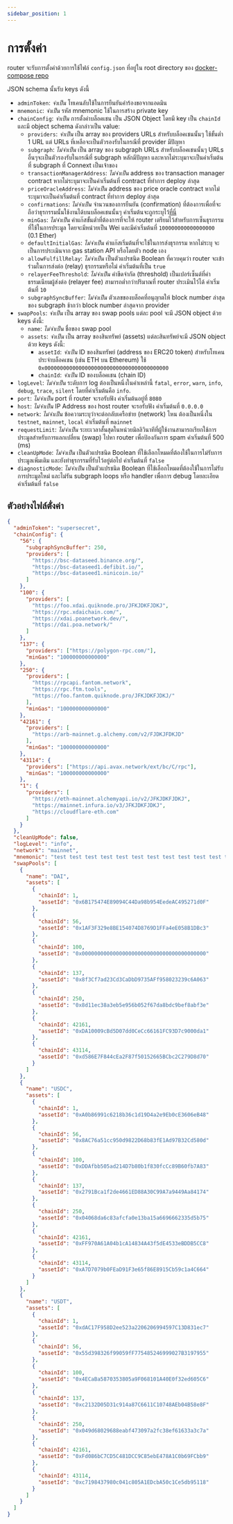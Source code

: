 ```yaml
---
sidebar_position: 1
---
```


# การตั้งค่า

router จะรับการตั้งค่าด้วยการใช้ไฟล์ `config.json` ที่อยู่ใน root directory ของ [docker-compose repo](https://github.com/connext/nxtp-router-docker-compose)

JSON schema นั้นรับ keys ดังนี้

- `adminToken`: _จำเป็น_ โทเคนลับใช้ในการยืนยันคำร้องขอจากแอดมิน
- `mnemonic`: _จำเป็น_ รหัส mnemonic ใช้ในการสร้าง private key
- `chainConfig`: _จำเป็น_ การตั้งค่าบล็อคเชน เป็น JSON Object โดยมี key เป็น `chainId` และมี object schema ดังกล่าวเป็น value:
  - `providers`: _จำเป็น_ เป็น array ของ providers URLs สำหรับบล็อคเชนนั้นๆ ใช้ขั้นต่ำ 1 URL แต่ URLs ที่เหลือจะเป็นตัวรองรับในกรณีที่ provider มีปัญหา
  - `subgraph`: _ไม่จำเป็น_ เป็น array ของ subgraph URLs สำหรับบล็อคเชนนั้นๆ URLs อื่นๆจะเป็นตัวรองรับในกรณีที่ subgraph หลักมีปัญหา และหากไม่ระบุมาจะเป็นค่าเริ่มต้นที่ subgraph ที่ Connext เป็นเจ้าของ
  - `transactionManagerAddress`: _ไม่จำเป็น_ address ของ transaction manager contract หากไม่ระบุมาจะเป็นค่าเริ่มต้นที่ contract ที่ทำการ deploy ล่าสุด
  - `priceOracleAddress`: _ไม่จำเป็น_ address ของ price oracle contract หากไม่ระบุมาจะเป็นค่าเริ่มต้นที่ contract ที่ทำการ deploy ล่าสุด
  - `confirmations`: _ไม่จำเป็น_ จำนวนของการยืนยัน (confirmation) ที่ต้องการเพื่อที่จะถือว่าธุรกรรมนั้นใช้งานได้บนบล็อคเชนนั้นๆ ค่าเริ่มต้นจะถูกระบุไว้[ที่นี่](https://github.com/connext/chaindata/blob/29cc0250aff398cdf9326dcb7698d291f3e3015a/crossChain.json)
  - `minGas`: _ไม่จำเป็น_ ค่าแก๊สขั้นต่ำที่ต้องการที่จะให้ router เตรียมไว้สำหรับการเซ็นธุรกรรมที่ใช้ในการประมูล โดยจะมีหน่วยเป็น Wei และมีค่าเริ่มต้นที่ `100000000000000000` (0.1 Ether)
  - `defaultInitialGas`: _ไม่จำเป็น_ ค่าแก๊สเริ่มต้นที่จะใช้ในการส่งธุรกรรม หากไม่ระบุ จะเป็นการประเมินจาก gas station API หรือโดยตัว node เอง
  - `allowFulfillRelay`: _ไม่จำเป็น_ เป็นตัวแปรชนิด Boolean ที่ควบคุมว่า router จะเข้าร่วมในการส่งต่อ (relay) ธุรกรรมหรือไม่ ค่าเริ่มต้นที่เป็น `true`
  - `relayerFeeThreshold`: _ไม่จำเป็น_ ค่าขีดจำกัด (threshold) เป็นเปอร์เซ็นต์ที่ค่าธรรมเนียมผู้ส่งต่อ (relayer fee) สามารถต่ำกว่าปริมาณที่ router ประเมินไว้ได้ ค่าเริ่มต้นที่ `10`
  - `subgraphSyncBuffer`: _ไม่จำเป็น_ ตัวเลขของบล็อคที่อนุญาตให้ block number ล่าสุดของ subgraph ช้ากว่า block number ล่าสุดจาก provider
- `swapPools`: _จำเป็น_ เป็น array ของ swap pools แต่ละ pool จะมี JSON object ด้วย keys ดังนี้:
  - `name`: _ไม่จำเป็น_ ชื่อของ swap pool
  - `assets`: _จำเป็น_ เป็น array ของสินทรัพย์​ (assets) แต่ละสินทรัพย์จะมี JSON object ด้วย keys ดังนี้:
    - `assetId`: _จำเป็น_ ID ของสินทรัพย์ (address ของ ERC20 token) สำหรับโทเคนประจำบล็อคเชน (เช่น ETH บน Ethereum) ใช้ `0x0000000000000000000000000000000000000000`
    - `chainId`: _จำเป็น_ ID ของบล็อคเชน (chain ID)
- `logLevel`: _ไม่จำเป็น_ ระดับการ log ต้องเป็นหนึ่งในค่าเหล่านี้ `fatal`, `error`, `warn`, `info`, `debug`, `trace`, `silent` โดยที่ค่าเริ่มต้นคือ `info`.
- `port`: _ไม่จำเป็น_ port ที่ router จะรอรับฟัง ค่าเริ่มต้นอยู่ที่ `8080`
- `host`: _ไม่จำเป็น_ IP Address ของ host router จะรอรับฟัง ค่าเริ่มต้นที่ `0.0.0.0`
- `network`: _ไม่จำเป็น_ ข้อความระบุว่าจะต่อกลับเครือข่าย (network) ไหน ต้องเป็นหนึ่งใน `testnet`, `mainnet`, `local` ค่าเริ่มต้นที่ `mainnet`
- `requestLimit`: _ไม่จำเป็น_ ระยะเวลาสั้นสุดในหน่วยมิลลิวินาทีที่ผู้ใช้งานสามารถเรียกใช้การประมูลสำหรับการแลกเปลี่ยน (swap) ไปหา router เพื่อป้องกันการ spam ค่าเริ่มต้นที่ 500 (ms)
- `cleanUpMode`: _ไม่จำเป็น_ เป็นตัวแปรชนิด Boolean ที่ใช้เลือกโหมดที่ต้องใช้ในการไม่รับการประมูลเพิ่มเติม และยังทำธุรกรรมที่รับไว้อยู่ต่อไป ค่าเริ่มต้นที่ `false`
- `diagnosticMode`: _ไม่จำเป็น_ เป็นตัวแปรชนิด Boolean ที่ใช้เลือกโหมดที่ต้องใช้ในการไม่รับการประมูลใหม่ และไม่รัน subgraph loops หรือ handler เพื่อการ debug โดยละเอียด ค่าเริ่มต้นที่ `false`

## ตัวอย่างไฟล์ตั่งค่า

```json
{
  "adminToken": "supersecret",
  "chainConfig": {
    "56": {
      "subgraphSyncBuffer": 250,
      "providers": [
        "https://bsc-dataseed.binance.org/",
        "https://bsc-dataseed1.defibit.io/",
        "https://bsc-dataseed1.ninicoin.io/"
      ]
    },
    "100": {
      "providers": [
        "https://foo.xdai.quiknode.pro/JFKJDKFJDKJ",
        "https://rpc.xdaichain.com/",
        "https://xdai.poanetwork.dev/",
        "https://dai.poa.network/"
      ]
    },
    "137": {
      "providers": ["https://polygon-rpc.com/"],
      "minGas": "100000000000000"
    },
    "250": {
      "providers": [
        "https://rpcapi.fantom.network",
        "https://rpc.ftm.tools",
        "https://foo.fantom.quiknode.pro/JFKJDKFJDKJ/"
      ],
      "minGas": "100000000000000"
    },
    "42161": {
      "providers": [
        "https://arb-mainnet.g.alchemy.com/v2/FJDKJFDKJD"
      ],
      "minGas": "100000000000000"
    },
    "43114": {
      "providers": ["https://api.avax.network/ext/bc/C/rpc"],
      "minGas": "100000000000000"
    },
    "1": {
      "providers": [
        "https://eth-mainnet.alchemyapi.io/v2/JFKJDKFJDKJ",
        "https://mainnet.infura.io/v3/JFKJDKFJDKJ",
        "https://cloudflare-eth.com"
      ]
    }
  },
  "cleanUpMode": false,
  "logLevel": "info",
  "network": "mainnet",
  "mnemonic": "test test test test test test test test test test test test",
  "swapPools": [
    {
      "name": "DAI",
      "assets": [
        {
          "chainId": 1,
          "assetId": "0x6B175474E89094C44Da98b954EedeAC495271d0F"
        },
        {
          "chainId": 56,
          "assetId": "0x1AF3F329e8BE154074D8769D1FFa4eE058B1DBc3"
        },
        {
          "chainId": 100,
          "assetId": "0x0000000000000000000000000000000000000000"
        },
        {
          "chainId": 137,
          "assetId": "0x8f3Cf7ad23Cd3CaDbD9735AFf958023239c6A063"
        },
        {
          "chainId": 250,
          "assetId": "0x8d11ec38a3eb5e956b052f67da8bdc9bef8abf3e"
        },
        {
          "chainId": 42161,
          "assetId": "0xDA10009cBd5D07dd0CeCc66161FC93D7c9000da1"
        },
        {
          "chainId": 43114,
          "assetId": "0xd586E7F844cEa2F87f50152665BCbc2C279D8d70"
        }
      ]
    },
    {
      "name": "USDC",
      "assets": [
        {
          "chainId": 1,
          "assetId": "0xA0b86991c6218b36c1d19D4a2e9Eb0cE3606eB48"
        },
        {
          "chainId": 56,
          "assetId": "0x8AC76a51cc950d9822D68b83fE1Ad97B32Cd580d"
        },
        {
          "chainId": 100,
          "assetId": "0xDDAfbb505ad214D7b80b1f830fcCc89B60fb7A83"
        },
        {
          "chainId": 137,
          "assetId": "0x2791Bca1f2de4661ED88A30C99A7a9449Aa84174"
        },
        {
          "chainId": 250,
          "assetId": "0x04068da6c83afcfa0e13ba15a6696662335d5b75"
        },
        {
          "chainId": 42161,
          "assetId": "0xFF970A61A04b1cA14834A43f5dE4533eBDDB5CC8"
        },
        {
          "chainId": 43114,
          "assetId": "0xA7D7079b0FEaD91F3e65f86E8915Cb59c1a4C664"
        }
      ]
    },
    {
      "name": "USDT",
      "assets": [
        {
          "chainId": 1,
          "assetId": "0xdAC17F958D2ee523a2206206994597C13D831ec7"
        },
        {
          "chainId": 56,
          "assetId": "0x55d398326f99059fF775485246999027B3197955"
        },
        {
          "chainId": 100,
          "assetId": "0x4ECaBa5870353805a9F068101A40E0f32ed605C6"
        },
        {
          "chainId": 137,
          "assetId": "0xc2132D05D31c914a87C6611C10748AEb04B58e8F"
        },
        {
          "chainId": 250,
          "assetId": "0x049d68029688eabf473097a2fc38ef61633a3c7a"
        },
        {
          "chainId": 42161,
          "assetId": "0xFd086bC7CD5C481DCC9C85ebE478A1C0b69FCbb9"
        },
        {
          "chainId": 43114,
          "assetId": "0xc7198437980c041c805A1EDcbA50c1Ce5db95118"
        }
      ]
    }
  ]
}
```
